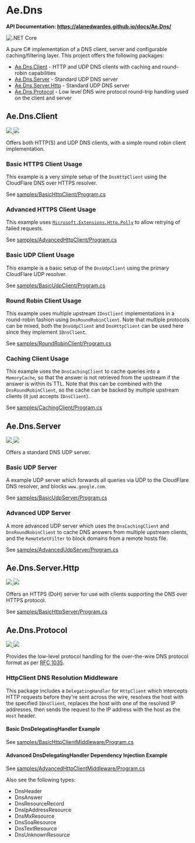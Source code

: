 # Ae.Dns
**API Documentation: https://alanedwardes.github.io/docs/Ae.Dns/**

![.NET Core](https://github.com/alanedwardes/Ae.Dns/workflows/.NET%20Core/badge.svg?branch=main)

A pure C# implementation of a DNS client, server and configurable caching/filtering layer. This project offers the following packages:
* [Ae.Dns.Client](#aednsclient) - HTTP and UDP DNS clients with caching and round-robin capabilities
* [Ae.Dns.Server](#aednsserver) - Standard UDP DNS server
* [Ae.Dns.Server.Http](#aednsserverhttp) - Standard UDP DNS server
* [Ae.Dns.Protocol](#aednsprotocol) - Low level DNS wire protocol round-trip handling used on the client and server

## Ae.Dns.Client
[![](https://img.shields.io/nuget/v/Ae.Dns.Client) ![](https://img.shields.io/badge/framework-netstandard2.0-blue)](https://www.nuget.org/packages/Ae.Dns.Client/) 

Offers both HTTP(S) and UDP DNS clients, with a simple round robin client implementation.
### Basic HTTPS Client Usage
This example is a very simple setup of the `DnsHttpClient` using the CloudFlare DNS over HTTPS resolver.

See [samples/BasicHttpClient/Program.cs](samples/BasicHttpClient/Program.cs)

### Advanced HTTPS Client Usage
This example uses [`Microsoft.Extensions.Http.Polly`](https://www.nuget.org/packages/Microsoft.Extensions.Http.Polly/) to allow retrying of failed requests.

See [samples/AdvancedHttpClient/Program.cs](samples/AdvancedHttpClient/Program.cs)

### Basic UDP Client Usage
This example is a basic setup of the `DnsUdpClient` using the primary CloudFlare UDP resolver.

See [samples/BasicUdpClient/Program.cs](samples/BasicUdpClient/Program.cs)

### Round Robin Client Usage
This example uses multiple upstream `IDnsClient` implementations in a round-robin fashion using `DnsRoundRobinClient`. Note that multiple protocols can be mixed, both the `DnsUdpClient` and `DnsHttpClient` can be used here since they implement `IDnsClient`.

See [samples/RoundRobinClient/Program.cs](samples/RoundRobinClient/Program.cs)

### Caching Client Usage
This example uses the `DnsCachingClient` to cache queries into a `MemoryCache`, so that the answer is not retrieved from the upstream if the answer is within its TTL. Note that this can be combined with the `DnsRoundRobinClient`, so the cache can be backed by multiple upstream clients (it just accepts `IDnsClient`).

See [samples/CachingClient/Program.cs](samples/CachingClient/Program.cs)

## Ae.Dns.Server
[![](https://img.shields.io/nuget/v/Ae.Dns.Server) ![](https://img.shields.io/badge/framework-netstandard2.0-blue)](https://www.nuget.org/packages/Ae.Dns.Server/)

Offers a standard DNS UDP server.

### Basic UDP Server
A example UDP server which forwards all queries via UDP to the CloudFlare DNS resolver, and blocks `www.google.com`.

See [samples/BasicUdpServer/Program.cs](samples/BasicUdpServer/Program.cs)

### Advanced UDP Server
A more advanced UDP server which uses the `DnsCachingClient` and `DnsRoundRobinClient` to cache DNS answers from multiple upstream clients, and the `RemoteSetFilter` to block domains from a remote hosts file.

See [samples/AdvancedUdpServer/Program.cs](samples/AdvancedUdpServer/Program.cs)

## Ae.Dns.Server.Http
[![](https://img.shields.io/nuget/v/Ae.Dns.Server.Http) ![](https://img.shields.io/badge/framework-netcoreapp3.1-blue)](https://www.nuget.org/packages/Ae.Dns.Server.Http/)

Offers an HTTPS (DoH) server for use with clients supporting the DNS over HTTPS protocol.

See [samples/BasicHttpServer/Program.cs](samples/BasicHttpServer/Program.cs)

## Ae.Dns.Protocol
[![](https://img.shields.io/nuget/v/Ae.Dns.Protocol) ![](https://img.shields.io/badge/framework-netstandard2.0-blue)](https://www.nuget.org/packages/Ae.Dns.Protocol/)

Provides the low-level protocol handling for the over-the-wire DNS protocol format as per [RFC 1035](https://tools.ietf.org/html/rfc1035).

### HttpClient DNS Resolution Middleware

This package includes a `DelegatingHandler` for `HttpClient` which intercepts HTTP requests before they're sent across the wire, resolves the host with the specified `IDnsClient`, replaces the host with one of the resolved IP addresses, then sends the request to the IP address with the host as the `Host` header.

#### Basic DnsDelegatingHandler Example

See [samples/BasicHttpClientMiddleware/Program.cs](samples/BasicHttpClientMiddleware/Program.cs)

#### Advanced DnsDelegatingHandler Dependency Injection Example

See [samples/AdvancedHttpClientMiddleware/Program.cs](samples/AdvancedHttpClientMiddleware/Program.cs)

Also see the following types:
* DnsHeader
* DnsAnswer
* DnsResourceRecord
* DnsIpAddressResource
* DnsMxResource
* DnsSoaResource
* DnsTextResource
* DnsUnknownResource
